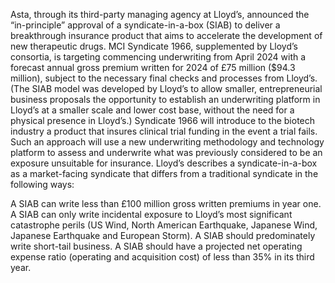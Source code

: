 Asta, through its third-party managing agency at Lloyd’s, announced the “in-principle” approval of a syndicate-in-a-box (SIAB) to deliver a breakthrough insurance product that aims to accelerate the development of new therapeutic drugs.
MCI Syndicate 1966, supplemented by Lloyd’s consortia, is targeting commencing underwriting from April 2024 with a forecast annual gross premium written for 2024 of £75 million ($94.3 million), subject to the necessary final checks and processes from Lloyd’s.
(The SIAB model was developed by Lloyd’s to allow smaller, entrepreneurial business proposals the opportunity to establish an underwriting platform in Lloyd’s at a smaller scale and lower cost base, without the need for a physical presence in Lloyd’s.)
Syndicate 1966 will introduce to the biotech industry a product that insures clinical trial funding in the event a trial fails. Such an approach will use a new underwriting methodology and technology platform to assess and underwrite what was previously considered to be an exposure unsuitable for insurance.
Lloyd’s describes a syndicate-in-a-box as a market-facing syndicate that differs from a traditional syndicate in the following ways:

A SIAB can write less than £100 million gross written premiums in year one.
A SIAB can only write incidental exposure to Lloyd’s most significant catastrophe perils (US Wind, North American Earthquake, Japanese Wind, Japanese Earthquake and European Storm).
A SIAB should predominately write short-tail business.
A SIAB should have a projected net operating expense ratio (operating and acquisition cost) of less than 35% in its third year.